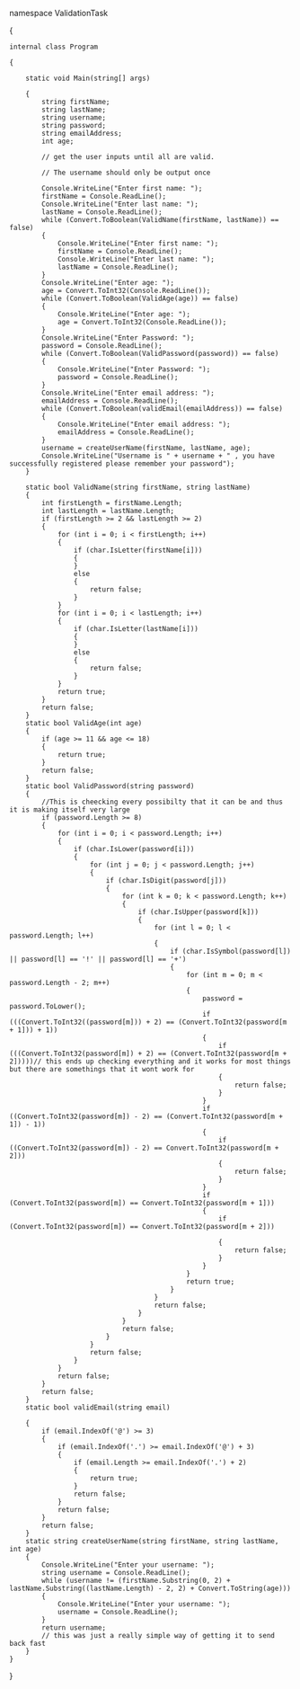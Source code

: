 namespace ValidationTask

{

    internal class Program

    {

        static void Main(string[] args)

        {
            string firstName;
            string lastName;
            string username;
            string password;
            string emailAddress;
            int age;

            // get the user inputs until all are valid.

            // The username should only be output once

            Console.WriteLine("Enter first name: ");
            firstName = Console.ReadLine();
            Console.WriteLine("Enter last name: ");
            lastName = Console.ReadLine();
            while (Convert.ToBoolean(ValidName(firstName, lastName)) == false)
            {
                Console.WriteLine("Enter first name: ");
                firstName = Console.ReadLine();
                Console.WriteLine("Enter last name: ");
                lastName = Console.ReadLine();
            }
            Console.WriteLine("Enter age: ");
            age = Convert.ToInt32(Console.ReadLine());
            while (Convert.ToBoolean(ValidAge(age)) == false)
            {
                Console.WriteLine("Enter age: ");
                age = Convert.ToInt32(Console.ReadLine());
            }
            Console.WriteLine("Enter Password: ");
            password = Console.ReadLine();
            while (Convert.ToBoolean(ValidPassword(password)) == false)
            {
                Console.WriteLine("Enter Password: ");
                password = Console.ReadLine();
            }
            Console.WriteLine("Enter email address: ");
            emailAddress = Console.ReadLine();
            while (Convert.ToBoolean(validEmail(emailAddress)) == false)
            {
                Console.WriteLine("Enter email address: ");
                emailAddress = Console.ReadLine();
            }
            username = createUserName(firstName, lastName, age);
            Console.WriteLine("Username is " + username + " , you have successfully registered please remember your password");
        }

        static bool ValidName(string firstName, string lastName)
        {
            int firstLength = firstName.Length;
            int lastLength = lastName.Length;
            if (firstLength >= 2 && lastLength >= 2)
            {
                for (int i = 0; i < firstLength; i++)
                {
                    if (char.IsLetter(firstName[i]))
                    {
                    }
                    else
                    {
                        return false;
                    }
                }
                for (int i = 0; i < lastLength; i++)
                {
                    if (char.IsLetter(lastName[i]))
                    {
                    }
                    else
                    {
                        return false;
                    }
                }
                return true;
            }
            return false;
        }
        static bool ValidAge(int age)
        {
            if (age >= 11 && age <= 18)
            {
                return true;
            }
            return false;
        }
        static bool ValidPassword(string password)
        {
            //This is cheecking every possibilty that it can be and thus it is making itself very large
            if (password.Length >= 8)
            {
                for (int i = 0; i < password.Length; i++)
                {
                    if (char.IsLower(password[i]))
                    {
                        for (int j = 0; j < password.Length; j++)
                        {
                            if (char.IsDigit(password[j]))
                            {
                                for (int k = 0; k < password.Length; k++)
                                {
                                    if (char.IsUpper(password[k]))
                                    {
                                        for (int l = 0; l < password.Length; l++)
                                        {
                                            if (char.IsSymbol(password[l]) || password[l] == '!' || password[l] == '+')
                                            {
                                                for (int m = 0; m < password.Length - 2; m++)
                                                {
                                                    password = password.ToLower();
                                                    if (((Convert.ToInt32((password[m])) + 2) == (Convert.ToInt32(password[m + 1])) + 1))
                                                    {
                                                        if (((Convert.ToInt32(password[m]) + 2) == (Convert.ToInt32(password[m + 2]))))// this ends up checking everything and it works for most things but there are somethings that it wont work for
                                                        {
                                                            return false;
                                                        }
                                                    }
                                                    if ((Convert.ToInt32(password[m]) - 2) == (Convert.ToInt32(password[m + 1]) - 1))
                                                    {
                                                        if ((Convert.ToInt32(password[m]) - 2) == Convert.ToInt32(password[m + 2]))
                                                        {
                                                            return false;
                                                        }
                                                    }
                                                    if (Convert.ToInt32(password[m]) == Convert.ToInt32(password[m + 1]))
                                                    {
                                                        if (Convert.ToInt32(password[m]) == Convert.ToInt32(password[m + 2]))

                                                        {
                                                            return false;
                                                        }
                                                    }
                                                }
                                                return true;
                                            }
                                        }
                                        return false;
                                    }
                                }
                                return false;
                            }
                        }
                        return false;
                    }
                }
                return false;
            }
            return false;
        }
        static bool validEmail(string email)

        {
            if (email.IndexOf('@') >= 3)
            {
                if (email.IndexOf('.') >= email.IndexOf('@') + 3)
                {
                    if (email.Length >= email.IndexOf('.') + 2)
                    {
                        return true;
                    }
                    return false;
                }
                return false;
            }
            return false;
        }
        static string createUserName(string firstName, string lastName, int age)
        {
            Console.WriteLine("Enter your username: ");
            string username = Console.ReadLine();
            while (username != (firstName.Substring(0, 2) + lastName.Substring((lastName.Length) - 2, 2) + Convert.ToString(age)))
            {
                Console.WriteLine("Enter your username: ");
                username = Console.ReadLine();
            }
            return username;
            // this was just a really simple way of getting it to send back fast
        }
    }
}
